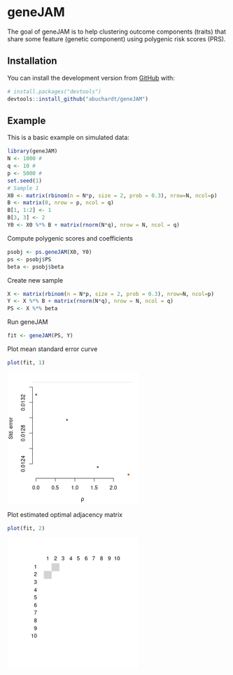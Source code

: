 
<!-- README.md is generated from README.Rmd. Please edit that file -->

# geneJAM

<!-- badges: start -->
<!-- badges: end -->

The goal of geneJAM is to help clustering outcome components (traits)
that share some feature (genetic component) using polygenic risk scores
(PRS).

## Installation

You can install the development version from
[GitHub](https://github.com/) with:

``` r
# install.packages("devtools")
devtools::install_github("abuchardt/geneJAM")
```

## Example

This is a basic example on simulated data:

``` r
library(geneJAM)
N <- 1000 #
q <- 10 #
p <- 5000 #
set.seed(1)
# Sample 1
X0 <- matrix(rbinom(n = N*p, size = 2, prob = 0.3), nrow=N, ncol=p)
B <- matrix(0, nrow = p, ncol = q)
B[1, 1:2] <- 1
B[3, 3] <- 2
Y0 <- X0 %*% B + matrix(rnorm(N*q), nrow = N, ncol = q)
```

Compute polygenic scores and coefficients

``` r
psobj <- ps.geneJAM(X0, Y0)
ps <- psobj$PS
beta <- psobj$beta
```

Create new sample

``` r
X <- matrix(rbinom(n = N*p, size = 2, prob = 0.3), nrow=N, ncol=p)
Y <- X %*% B + matrix(rnorm(N*q), nrow = N, ncol = q)
PS <- X %*% beta
```

Run geneJAM

``` r
fit <- geneJAM(PS, Y)
```

Plot mean standard error curve

``` r
plot(fit, 1)
```

![](README-plot1.png)

Plot estimated optimal adjacency matrix

``` r
plot(fit, 2)
```

![](README-plot2.png)
